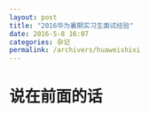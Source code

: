```yaml
---
layout: post
title: "2016华为暑期实习生面试经验"
date: 2016-5-8 16:07
categories: 杂记
permalink: /archivers/huaweishixi
---
```


# 说在前面的话
&#160; &#160; &#160; &#160;